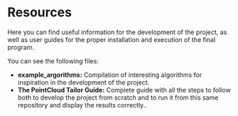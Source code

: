 # Resources

Here you can find useful information for the development of the project, as well as user guides for the proper installation and execution of the final program.

You can see the following files:
- **example_argorithms:** Compilation of interesting algorithms for inspiration in the development of the project.
- **The PointCloud Tailor Guide:** Complete guide with all the steps to follow both to develop the project from scratch and to run it from this same repository and display the results correctly..
